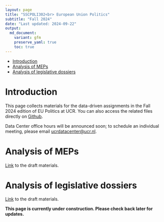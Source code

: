 ```yaml
---
layout: page
title: "SSCPOLI302<br> European Union Politics"
subtitle: "Fall 2024"
date: "Last updated: 2024-09-22"
output:
  md_document:
    variant: gfm
    preserve_yaml: true
    toc: true
---
```


- [Introduction](#introduction)
- [Analysis of MEPs](#analysis-of-meps)
- [Analysis of legislative dossiers](#analysis-of-legislative-dossiers)

# Introduction

This page collects materials for the data-driven assignments in the Fall
2024 edition of EU Politics at UCR. You can also access the related
files directly on [Github](https://github.com/ucrdatacenter/projects).

Data Center office hours will be announced soon; to schedule an
individual meeting, please email <ucrdatacenter@ucr.nl>.

# Analysis of MEPs

[Link](workshop1) to the draft materials.

# Analysis of legislative dossiers

[Link](workshop2) to the draft materials.

**This page is currently under construction. Please check back later for
updates.**
